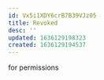 ```yaml
---
id: Vx5i1XDY6crB7B39VJz05
title: Revoked
desc: ''
updated: 1636129198323
created: 1636129194537
---
```




for permissions
